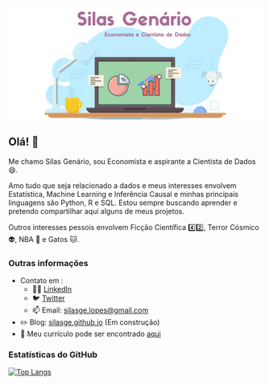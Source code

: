 ![capa](https://github.com/silasge/silasge/blob/main/images/capa.png)  
## Olá! 👋

Me chamo Silas Genário, sou Economista e aspirante a Cientista de Dados 😄. 

Amo tudo que seja relacionado a dados e meus interesses envolvem Estatística, Machine Learning e Inferência Causal e minhas principais linguagens são Python, R e SQL. Estou sempre buscando aprender e pretendo compartilhar aqui alguns de meus projetos.

Outros interesses pessois envolvem Ficção Científica 4️⃣2️⃣, Terror Cósmico 👽, NBA 🏀 e Gatos 🐱.

### Outras informações

- Contato em :
    - 🧑‍💼 [LinkedIn](https://www.linkedin.com/in/silas-gen%C3%A1rio-2a502922b/)
    - 🐦 [Twitter](https://twitter.com/_silasge)
    - 📫 Email: silasge.lopes@gmail.com
- ✏️ Blog: [silasge.github.io](https://silasge.github.io) (Em construção)
- 📄 Meu currículo pode ser encontrado [aqui](https://github.com/silasge/silasge/blob/main/curriculo.pdf)


### Estatísticas do GitHub
[![Top Langs](https://github-readme-stats.vercel.app/api/top-langs/?username=silasge&layout=compact&theme=tokyonight)](https://github.com/silasge/github-readme-stats)
